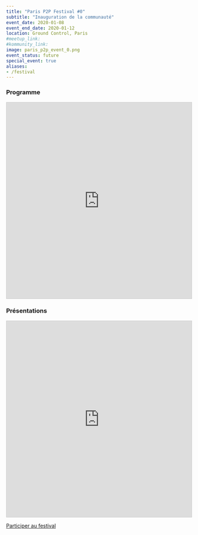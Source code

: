 ```yaml
---
title: "Paris P2P Festival #0"
subtitle: "Inauguration de la communauté"
event_date: 2020-01-08
event_end_date: 2020-01-12
location: Ground Control, Paris
#meetup_link:
#kommunity_link:
image: paris_p2p_event_0.png
event_status: future
special_event: true
aliases:
- /festival
---
```


### <i class="far fa-presentation"></i>Programme

<iframe src="https://calendar.google.com/calendar/embed?src=berty.tech_e5kpnvv1kip1ae69s5295dn5k8%40group.calendar.google.com&ctz=Europe%2FParis" frameborder="0" width="100%" height="533" style="background: transparent; border: 1px solid #ccc;"></iframe>

### <i class="far fa-presentation"></i>Présentations

<iframe class="airtable-embed" src="https://airtable.com/embed/shr3szZ0ouyvZcPw8?backgroundColor=purple" frameborder="0" onmousewheel="" width="100%" height="533" style="background: transparent; border: 1px solid #ccc;"></iframe>

[Participer au festival](https://crpt.fyi/join-paris-p2p-festival-form)
